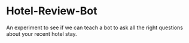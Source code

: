 # Hotel-Review-Bot
An experiment to see if we can teach a bot to ask all the right questions about your recent hotel stay.
